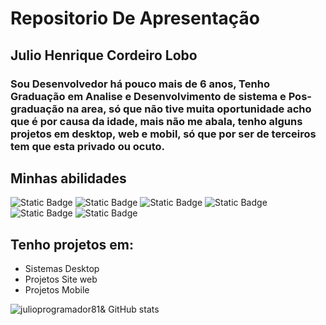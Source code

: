 <h1>Repositorio De Apresentação</h1>

<div>
  <h2>Julio Henrique Cordeiro Lobo</h2>
  <h3>Sou Desenvolvedor há pouco mais de 6 anos, Tenho Graduação em Analise e Desenvolvimento de sistema e Pos-graduação na area, só que não tive muita oportunidade acho que é por causa da idade, mais não me abala, tenho alguns projetos em desktop, web e mobil, só que por ser de terceiros tem que esta privado ou ocuto.  </h3>

</div>
<div>
  <h2>Minhas abilidades</h2>
  <p>
  <img alt="Static Badge" src="https://img.shields.io/badge/Javascript-yellow">
  <img alt="Static Badge" src="https://img.shields.io/badge/Java-orange">
  <img alt="Static Badge" src="https://img.shields.io/badge/HTML-blue">
  <img alt="Static Badge" src="https://img.shields.io/badge/CSS-red">
  <img alt="Static Badge" src="https://img.shields.io/badge/PHP-blue">
  <img alt="Static Badge" src="https://img.shields.io/badge/MSQL-dark%20blue">

</div>
<div>
  <h2>Tenho projetos em:</h2>
  <ul>
    <li>Sistemas Desktop</li>
    <li>Projetos Site web </li>
    <li>Projetos Mobile</li>
  </ul>
</div>


![julioprogramador81& GitHub stats](https://github-readme-stats.vercel.app/api?username=julioprogramador81&show_icons=true&theme=radical)


